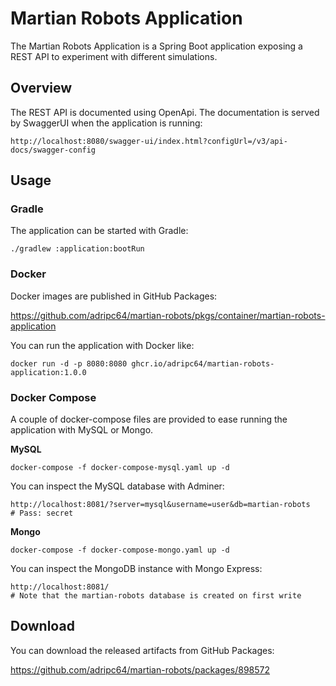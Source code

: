 # Martian Robots Application

The Martian Robots Application is a Spring Boot application exposing a REST API to experiment with different simulations.

## Overview

The REST API is documented using OpenApi. The documentation is served by SwaggerUI when the application is running:

```
http://localhost:8080/swagger-ui/index.html?configUrl=/v3/api-docs/swagger-config
```

## Usage

### Gradle

The application can be started with Gradle:

```
./gradlew :application:bootRun
```

### Docker

Docker images are published in GitHub Packages:

https://github.com/adripc64/martian-robots/pkgs/container/martian-robots-application

You can run the application with Docker like:

```
docker run -d -p 8080:8080 ghcr.io/adripc64/martian-robots-application:1.0.0
```

### Docker Compose

A couple of docker-compose files are provided to ease running the application with MySQL or Mongo.

**MySQL**

```
docker-compose -f docker-compose-mysql.yaml up -d
```

You can inspect the MySQL database with Adminer:

```
http://localhost:8081/?server=mysql&username=user&db=martian-robots
# Pass: secret
```

**Mongo**

```
docker-compose -f docker-compose-mongo.yaml up -d
```

You can inspect the MongoDB instance with Mongo Express:

```
http://localhost:8081/
# Note that the martian-robots database is created on first write
```

## Download

You can download the released artifacts from GitHub Packages:

https://github.com/adripc64/martian-robots/packages/898572
